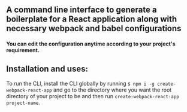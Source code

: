 ## A command line interface to generate a boilerplate for a React application along with necessary webpack and babel configurations

#### You can edit the configuration anytime according to your project's requirement.

## Installation and uses:
To run the CLI, install the CLI globally by running `$ npm i -g create-webpack-react-app` and go to the directory where you want the root directory of your project to be and then run `create-webpack-react-app project-name`.
